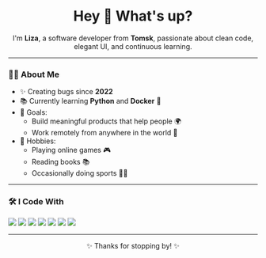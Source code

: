 <h1 align="center">Hey 👋 What's up?</h1>

<p align="center">
I'm <strong>Liza</strong>, a software developer from <strong>Tomsk</strong>, passionate about clean code, elegant UI, and continuous learning.
</p>

---

### 👩‍💻 About Me

- ✨ Creating bugs since **2022**
- 📚 Currently learning **Python** and **Docker** 🐳
- 🎯 Goals:
  - Build meaningful products that help people 🌍
  - Work remotely from anywhere in the world 🧳
- 🎲 Hobbies:
  - Playing online games 🎮
  - Reading books 📚
  - Occasionally doing sports 🏃‍♀️

---

### 🛠 I Code With

<p align="left">
  <img src="https://img.shields.io/badge/Vue.js-4FC08D?logo=vue.js&logoColor=white&style=for-the-badge" />
  <img src="https://img.shields.io/badge/C%23-239120?logo=c-sharp&logoColor=white&style=for-the-badge" />
  <img src="https://img.shields.io/badge/.NET%20MAUI-512BD4?logo=dotnet&logoColor=white&style=for-the-badge" />
  <img src="https://img.shields.io/badge/Tailwind_CSS-38B2AC?logo=tailwind-css&logoColor=white&style=for-the-badge" />
  <img src="https://img.shields.io/badge/Laravel-FF2D20?logo=laravel&logoColor=white&style=for-the-badge" />
  <img src="https://img.shields.io/badge/Python-3776AB?logo=python&logoColor=white&style=for-the-badge" />
  <img src="https://img.shields.io/badge/Docker-2496ED?logo=docker&logoColor=white&style=for-the-badge" />
</p>

---

<p align="center">✨ Thanks for stopping by! ✨</p>


<!--
**sheikina-ev/sheikina-ev** is a ✨ _special_ ✨ repository because its `README.md` (this file) appears on your GitHub profile.

Here are some ideas to get you started:

- 🔭 I’m currently working on ...
- 🌱 I’m currently learning ...
- 👯 I’m looking to collaborate on ...
- 🤔 I’m looking for help with ...
- 💬 Ask me about ...
- 📫 How to reach me: ...
- 😄 Pronouns: ...
- ⚡ Fun fact: ...
-->
